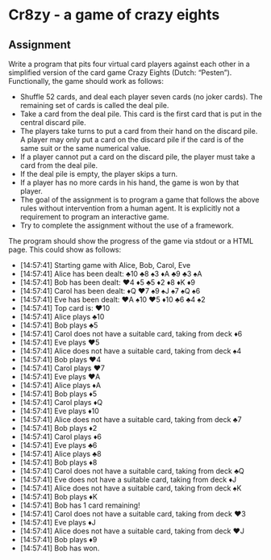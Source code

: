 # Cr8zy - a game of crazy eights
## Assignment
Write a program that pits four virtual card players against each other in a simplified version of the card game Crazy Eights (Dutch: “Pesten”).
Functionally, the game should work as follows:
- Shuffle 52 cards, and deal each player seven cards (no joker cards). The remaining set of cards is called the deal pile.
- Take a card from the deal pile. This card is the first card that is put in the central discard pile.
- The players take turns to put a card from their hand on the discard pile. A player may only put a card on the discard pile if the card is of the same suit or the same numerical value.
- If a player cannot put a card on the discard pile, the player must take a card from the deal pile.
- If the deal pile is empty, the player skips a turn.
- If a player has no more cards in his hand, the game is won by that player.
- The goal of the assignment is to program a game that follows the above rules without
intervention from a human agent. It is explicitly not a requirement to program an interactive
game.
- Try to complete the assignment without the use of a framework.

The program should show the progress of the game via stdout or a HTML page. This could show as follows:
- [14:57:41] Starting game with Alice, Bob, Carol, Eve 
- [14:57:41] Alice has been dealt: ♣10 ♣8 ♠3 ♦A ♣9 ♣3 ♠A 
- [14:57:41] Bob has been dealt: ♥4 ♦5 ♣5 ♦2 ♦8 ♦K ♦9 
- [14:57:41] Carol has been dealt: ♦Q ♥7 ♠9 ♠J ♠7 ♠Q ♠6 
- [14:57:41] Eve has been dealt: ♥A ♠10 ♥5 ♦10 ♣6 ♣4 ♠2 
- [14:57:41] Top card is: ♥10
- [14:57:41] Alice plays ♣10
- [14:57:41] Bob plays ♣5
- [14:57:41] Carol does not have a suitable card, taking from deck ♦6 
- [14:57:41] Eve plays ♥5
- [14:57:41] Alice does not have a suitable card, taking from deck ♠4 
- [14:57:41] Bob plays ♥4
- [14:57:41] Carol plays ♥7
- [14:57:41] Eve plays ♥A
- [14:57:41] Alice plays ♦A
- [14:57:41] Bob plays ♦5
- [14:57:41] Carol plays ♦Q
- [14:57:41] Eve plays ♦10
- [14:57:41] Alice does not have a suitable card, taking from deck ♣7 
- [14:57:41] Bob plays ♦2
- [14:57:41] Carol plays ♦6
- [14:57:41] Eve plays ♣6
- [14:57:41] Alice plays ♣8
- [14:57:41] Bob plays ♦8
- [14:57:41] Carol does not have a suitable card, taking from deck ♣Q 
- [14:57:41] Eve does not have a suitable card, taking from deck ♦J 
- [14:57:41] Alice does not have a suitable card, taking from deck ♠K 
- [14:57:41] Bob plays ♦K
- [14:57:41] Bob has 1 card remaining!
- [14:57:41] Carol does not have a suitable card, taking from deck ♥3 
- [14:57:41] Eve plays ♦J
- [14:57:41] Alice does not have a suitable card, taking from deck ♥J 
- [14:57:41] Bob plays ♦9
- [14:57:41] Bob has won.